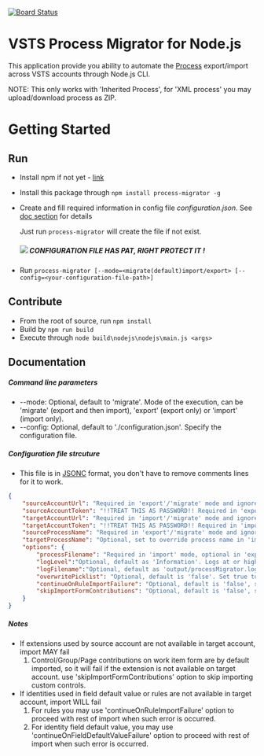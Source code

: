 [![Board Status](https://codedev.ms/liangzhu0724/f00d7ea7-9384-425b-8ba1-fd6e73ed2498/a99eb47a-4546-445b-bcac-43d00d6673b9/_apis/work/boardbadge/5a8cf760-20fc-4d5f-a926-90c427e29e60)](https://codedev.ms/liangzhu0724/f00d7ea7-9384-425b-8ba1-fd6e73ed2498/_boards/board/t/a99eb47a-4546-445b-bcac-43d00d6673b9/Microsoft.RequirementCategory)
# VSTS Process Migrator for Node.js

This application provide you ability to automate the [Process](https://docs.microsoft.com/en-us/vsts/work/customize/process/manage-process?view=vsts) export/import across VSTS accounts through Node.js CLI.

NOTE: This only works with 'Inherited Process', for 'XML process' you may upload/download process as ZIP. 
 
# Getting Started

## Run

- Install npm if not yet - [link](https://www.npmjs.com/get-npm)
- Install this package through `npm install process-migrator -g` 
- Create and fill required information in config file *configuration.json*. See [doc section](#documentation) for details

   Just run ```process-migrator``` will create the file if not exist.

   ##### ![](https://imgplaceholder.com/100x17/cccccc/fe2904?text=WARNING&font-size=15) CONFIGURATION FILE HAS PAT, RIGHT PROTECT IT !
- Run `process-migrator [--mode=<migrate(default)import/export> [--config=<your-configuration-file-path>]`
  
## Contribute

- From the root of source, run `npm install`
- Build by `npm run build`
- Execute through `node build\nodejs\nodejs\main.js <args>`

## Documentation
##### Command line parameters
- --mode: Optional, default to 'migrate'. Mode of the execution, can be 'migrate' (export and then import), 'export' (export only) or 'import' (import only).
- --config: Optional, default to './configuration.json'. Specify the configuration file.
##### Configuration file strcuture
- This file is in [JSONC](https://github.com/Microsoft/node-jsonc-parser) format, you don't have to remove comments lines for it to work. 
``` json
{
    "sourceAccountUrl": "Required in 'export'/'migrate' mode and ignored in 'import' mode, source account url.",
    "sourceAccountToken": "!!TREAT THIS AS PASSWORD!! Required in 'export'/'migrate' mode and ignored in 'import' mode, personal access token for source account.",
    "targetAccountUrl": "Required in 'import'/'migrate' mode and ignored in 'export' mode, target account url.",
    "targetAccountToken": "!!TREAT THIS AS PASSWORD!! Required in 'import'/'migrate' mode and ignored in 'export' mode, personal access token for target account.",
    "sourceProcessName": "Required in 'export'/'migrate' mode and ignored in 'import' mode, source process name.",
    "targetProcessName": "Optional, set to override process name in 'import'/'migrate' mode.",
    "options": {
        "processFilename": "Required in 'import' mode, optional in 'export'/'migrate' mode to override default value './output/process.json'.",
        "logLevel":"Optional, default as 'Information'. Logs at or higher than this level are outputed to console and rest in log file. Possiblee values are 'Verbose','Information','Warning' or 'Error'.",
        "logFilename":"Optional, default as 'output/processMigrator.log' - Set to override default log file name.",
        "overwritePicklist": "Optional, default is 'false'. Set true to overwrite picklist if exists on target. Import will fail if picklist exists but different from source.",
        "continueOnRuleImportFailure": "Optional, default is 'false', set true to continue import on failure importing rules, warning will be provided.",
        "skipImportFormContributions": "Optional, default is 'false', set true to skip import control contributions on work item form.",
    }
}
```

##### Notes 
- If extensions used by source account are not available in target account, import MAY fail
   1) Control/Group/Page contributions on work item form are by default imported, so it will fail if the extension is not available on target account. use 'skipImportFormContributions' option to skip importing custom controls.
- If identities used in field default value or rules are not available in target account, import WILL fail
   1) For rules you may use 'continueOnRuleImportFailure' option to proceed with rest of import when such error is occurred.
   2) For identity field default value, you may use 'continueOnFieldDefaultValueFailure' option to proceed with rest of import when such error is occurred.
